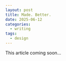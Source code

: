 ```yaml
---
layout: post
title: Made. Better.
date: 2025-06-12
categories:
  - writing
tags:
  - design
---
```

This article coming soon...